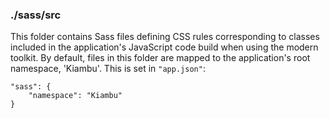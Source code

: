 ### ./sass/src

This folder contains Sass files defining CSS rules corresponding to classes
included in the application's JavaScript code build when using the modern toolkit.
By default, files in this folder are mapped to the application's root namespace, 'Kiambu'.
This is set in `"app.json"`:

    "sass": {
        "namespace": "Kiambu"
    }